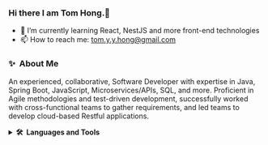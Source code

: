 ### Hi there I am Tom Hong.👋

<!--
**TomYYHong/TomYYHong** is a ✨ _special_ ✨ repository because its `README.md` (this file) appears on your GitHub profile.

Here are some ideas to get you started:
-->
<!-- - 🔭 I’m currently working on building a react project with Node.js 
- 👯 I’m looking to collaborate on ...
- 🤔 I’m looking for help with ...
- 💬 Ask me about ...
- 😄 Pronouns: ...
- ⚡ Fun fact: ...
-->
- 🌱 I’m currently learning React, NestJS and more front-end technologies
- 📫 How to reach me: <a href='tom.y.y.hong@gmail.com'> tom.y.y.hong@gmail.com </a>

### ✨&nbsp; About Me
An experienced, collaborative, Software Developer with expertise in Java, Spring Boot, JavaScript, Microservices/APIs, SQL, and more. Proficient in Agile methodologies and test-driven development, successfully worked with cross-functional teams to gather requirements, and led teams to develop cloud-based Restful applications.

<details>
  <summary><b>🛠️&nbsp;&nbsp;Languages&nbsp;and&nbsp;Tools</b></summary>
  <br/>
  <p align="left"><img src="https://github.com/TomYYHong/TomYYHong/assets/56811243/ac9064da-4fa0-4cd8-8faa-4259c9a8c69c" alt="spring-boot" height="40"/> 
  <img src="https://github.com/TomYYHong/TomYYHong/assets/56811243/e7fb47da-2430-47a1-8c3b-fd539bc348cc" alt="java"  height="40"/>   
  <img src="https://github.com/TomYYHong/TomYYHong/assets/56811243/558fe3cb-462e-46c0-99eb-ea5b01c098b0" alt="html"  height="40"/> 
  <img src="https://github.com/TomYYHong/TomYYHong/assets/56811243/1fa9df8d-24b8-499d-b8bf-233effbcf040" alt="css"  height="40"/> 
   <img src="https://github.com/TomYYHong/TomYYHong/assets/56811243/21a1aa62-edd4-42d2-83d6-1670a3a81c23" alt="javascript"  height="40"/> 
<img src="https://github.com/TomYYHong/TomYYHong/assets/56811243/ce57f8d2-d651-4502-928c-361953251111" alt="typescript"  height="40"/> 
<img src="https://github.com/TomYYHong/TomYYHong/assets/56811243/0e2fa3df-efcb-4f90-bd87-de1e7c34c437" alt="react"  height="40"/> 
<img src="https://github.com/TomYYHong/TomYYHong/assets/56811243/6ef4da6f-af7a-464f-b38e-a0d2f09809ef" alt="nodeJS"  height="40"/> 
<img src="https://github.com/TomYYHong/TomYYHong/assets/56811243/26623b11-1255-4264-bc42-cd7ed2cafe3c" alt="nestJS"  height="40"/>  
<img src="https://github.com/TomYYHong/TomYYHong/assets/56811243/7e443b21-2692-4595-8248-a879a9332693" alt="oracle"  height="40"/>
<img src="https://github.com/TomYYHong/TomYYHong/assets/56811243/92d2fa02-41fb-48b1-a2dd-f949a79d8cf2" alt="mongodb"  height="40"/>  
</details>


